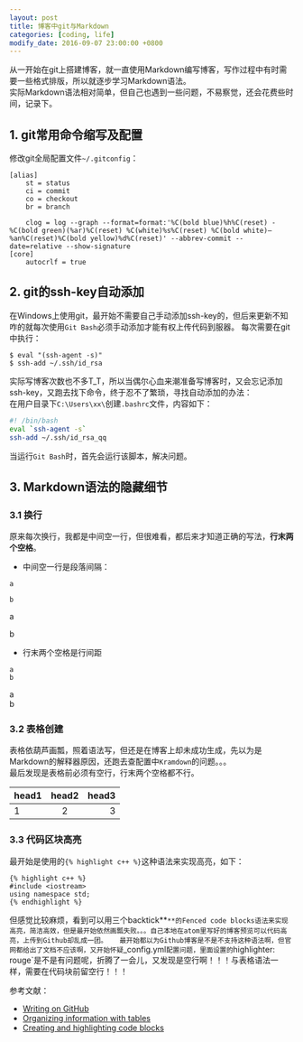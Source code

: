 ```yaml
---
layout: post
title: 博客中git与Markdown
categories: [coding, life]
modify_date: 2016-09-07 23:00:00 +0800
---
```


从一开始在git上搭建博客，就一直使用Markdown编写博客，写作过程中有时需要一些格式排版，所以就逐步学习Markdown语法。  
实际Markdown语法相对简单，但自己也遇到一些问题，不易察觉，还会花费些时间，记录下。  

## 1. git常用命令缩写及配置
修改git全局配置文件`~/.gitconfig`：

```
[alias]
	st = status
	ci = commit
	co = checkout
	br = branch

	clog = log --graph --format=format:'%C(bold blue)%h%C(reset) - %C(bold green)(%ar)%C(reset) %C(white)%s%C(reset) %C(bold white)— %an%C(reset)%C(bold yellow)%d%C(reset)' --abbrev-commit --date=relative --show-signature
[core]
	autocrlf = true
```

## 2. git的ssh-key自动添加
在Windows上使用git，最开始不需要自己手动添加ssh-key的，但后来更新不知咋的就每次使用`Git Bash`必须手动添加才能有权上传代码到服器。
每次需要在git中执行：  

```
$ eval "(ssh-agent -s)"
$ ssh-add ~/.ssh/id_rsa
```

实际写博客次数也不多T_T，所以当偶尔心血来潮准备写博客时，又会忘记添加ssh-key，又跑去找下命令，终于忍不了繁琐，寻找自动添加的办法：  
在用户目录下`C:\Users\xx\`创建`.bashrc`文件，内容如下：

```bash
#! /bin/bash
eval `ssh-agent -s`
ssh-add ~/.ssh/id_rsa_qq
```

当运行`Git Bash`时，首先会运行该脚本，解决问题。

## 3. Markdown语法的隐藏细节

### 3.1 换行
原来每次换行，我都是中间空一行，但很难看，都后来才知道正确的写法，**行末两个空格**。  

* 中间空一行是段落间隔：

```
a

b
```

a

b

* 行末两个空格是行间距

```
a  
b
```

a  
b

### 3.2 表格创建
表格依葫芦画瓢，照着语法写，但还是在博客上却未成功生成，先以为是Markdown的解释器原因，还跑去查配置中`Kramdown`的问题。。。  
最后发现是表格前必须有空行，行末两个空格都不行。

| head1 | head2 | head3 |
| :---- | :---: | ----: |
| 1 | 2 | 3 |

### 3.3 代码区块高亮
最开始是使用的`{% highlight c++ %}`这种语法来实现高亮，如下：  

```
{% highlight c++ %}
#include <iostream>
using namespace std;
{% endhighlight %}
```
但感觉比较麻烦，看到可以用三个backtick**`**的Fenced code blocks语法来实现高亮，简洁高效，但是最开始依然画瓢失败。。。自己本地在atom里写好的博客预览可以代码高亮，上传到Github却乱成一团。  
最开始都以为Github博客是不是不支持这种语法啊，但官网都给出了文档不应该啊，又开始怀疑`_config.yml`配置问题，里面设置的`highlighter: rouge`是不是有问题呢，折腾了一会儿，又发现是空行啊！！！与表格语法一样，需要在代码块前留空行！！！

参考文献：  
* [Writing on GitHub](https://help.github.com/categories/writing-on-github/)
* [Organizing information with tables](https://help.github.com/articles/organizing-information-with-tables/)  
* [Creating and highlighting code blocks](https://help.github.com/articles/creating-and-highlighting-code-blocks/)  
